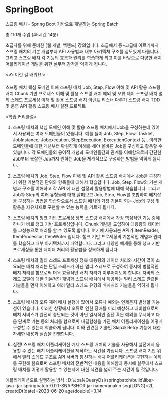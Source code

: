 # SpringBoot
스프링 배치 - Spring Boot 기반으로 개발하는 Spring Batch

총 110개 수업 (45시간 14분)


초급자를 위해 준비한
[웹 개발, 백엔드] 강의입니다.
초급에서 중~고급에 이르기까지 스프링 배치의 기본 개념부터 API 사용법과 내부 아키텍처 구조를 심도있게 다룹니다.
그리고 스프링 배치 각 기능의 흐름과 원리를 학습하게 되고 이를 바탕으로 다양한 배치 어플리케이션 개발을 위한 실무적 감각을 익히게 됩니다.


<✍️ 이런 걸 배워요!>

스프링 배치 핵심 도메인 이해
스프링 배치 Job, Step, Flow 이해 및 API 활용
스프링 배치 Chunk 기반 프로세스 이해 및 활용
스프링 배치 예외 및 오류 제어
스프링 배치 멀티 스레드 프로세싱 이해 및 활용
스프링 배치 이벤트 리스너 다루기
스프링 배치 TDD 및 운영 API 활용
스프링 배치 실전 프로젝트



<학습 커리큘럼>
1. 스프링 배치의 핵심 도메인 이해 및 활용
스프링 배치에서 Job을 구성하는데 있어서 사용되는 여러 도메인들이 있습니다.
예를 들어 Job, Step, Flow, Tasklet, JobInstance, Jobexecution, StepExecution, ExecutionContext 등..
이러한 도메인들에 대한 개념부터 확실하게 이해를 해야 올바른 Job을 구성하고 활용할 수 있습니다. 각 도메인들의 용어적 개념과
도메인들간의 관계를 이해함으로써 간단한 Job부터 복잡한 Job까지 원하는 Job을 체계적으로 구성하는 방법을 익히게 됩니다.

2. 스프링 배치의 Job, Step, Flow 이해 및 API 활용
스프링 배치에서 Job을 구성하기 위한 기본적인 단위와 항목들에 대해서 학습합니다. Job, Step, Flow의 기본 개념과 구조를 이해하고
각 API 에 대한 설정과 활용방법에 대해 학습합니다. 그리고 Job과 Step의 여러 유형들에 대해 살펴보고 Job, Step, Flow를 조합하여
배치잡을 구성하는 방법을 학습함으로서 스프링 배치의 가장 기본이 되는 Job의 구성 및 활용을 자유자재로 구현할 수 있는 능력을 기르게 됩니다.


3. 스프링 배치의 청크 기반 프로세싱 정복
스프링 배치에서 가장 핵심적인 기능 중에 하나가 바로 청크 기반 프로세싱입니다. Chunk 개념을 도입하여 대용량의 데이터를
고성능으로 처리를 할 수 있도록 합니다. 여기에 사용되는 API가 ItemReader, ItemProcessor, ItemWriter 입니다.
청크 기반 프로세싱의 기본적인 개념과 원리를 학습하고 내부 아키텍처까지 파악합니다. 그리고 다양한 예제를 통해 청크 기반 프로세싱을 통한
데이터 처리의 활용법을 정복하게 됩니다.


4. 스프링 배치의 멀티 스레드 프로세싱 정복
대용량의 데이터 처리와 시간이 많이 소요되는 배치 처리는 단일 스레드가 아닌 멀티 스레드로 구성하여 동시에 병렬적인 배치 처리를 함으로써
더욱 효율적인 배치 처리가 이루어지도록 합니다. 자바의 스레드 모델에 대한 기본적인 개념과 스프링 배치에서 제공하는
멀티 스레드 관련된 기술들을 먼저 이해하고 여러 멀티 스레드 유형의 배치처리 기술들을 익히게 됩니다.


5. 스프링 배치의 오류 제어
배치 실행에 있어서 오류나 예외는 언제든지 발생할 가능성이 있습니다. 이러한 상황에서 오류로 인한 장애를 미리 예상하고 대비함으로써
배치 서비스가 완전히 중단되는 것이 아닌 일시적인 중단 혹은 예외를 무시하고 다음 단계로 가는 등의 처리를 함으로써 내결함성을 가진 배치
어플리케이션을 어떻게 구성할 수 있는지 학습하게 됩니다. 이와 관련된 기술인 Skip과 Retry 기능에 대한 자세한 내용과 실습을 진행합니다.


6. 실전! 스프링 배치 어플리케이션 예제
스프링 배치의 기술을 사용해서 실전에서 응용할 수 있는 배치 어플리케이션을 제작하는 시간을 가집니다.
스프링 배치 기반 위에서 멀티 스레드 구조로 API 서버와 통신하는 배치 어플리케이션을 구현하는 예제를 구현해 봄으로써
스프링 배치의 전반적인 내용을 이해함과 동시에 실무에서 스프링 배치를 어떻게 활용할 수 있는지에 대한 식견을 넓혀 주는 시간이 될 것입니다.




애플리케이션으로 실행하는 방식 :
D:\JpaNQueryDsl\springbatch\build\libs>
    java -jar springbatch-0.0.1-SNAPSHOT.jar name=anakin seq(LONG)=2L creatdDt(date)=2023-06-20 age(double)=3.14
